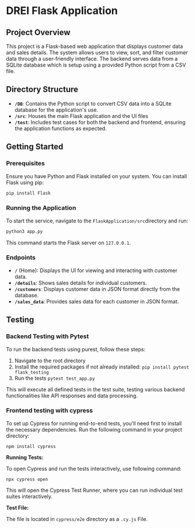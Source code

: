 # DREI Flask Application

## Project Overview
This project is a Flask-based web application that displays customer data and sales details. The system allows users to view, sort, and filter customer data through a user-friendly interface. The backend serves data from a SQLite database which is setup using a provided Python script from a CSV file.

## Directory Structure

- **`/DB`**: Contains the Python script to convert CSV data into a SQLite database for the application's use.
- **`/src`**: Houses the main Flask application and the UI files
- **`/test`**: Includes test cases for both the backend and frontend, ensuring the application functions as expected.

## Getting Started

### Prerequisites
Ensure you have Python and Flask installed on your system. You can install Flask using pip:
```bash
pip install Flask
```

### Running the Application

To start the service, navigate to the `FlaskApplication/src`directory and run:

```bash
python3 app.py
```

This command starts the Flask server on `127.0.0.1`.

### Endpoints

-   **`/`** (Home): Displays the UI for viewing and interacting with customer data.
-   **`/details`**: Shows sales details for individual customers.
-   **`/customers`**: Displays customer data in JSON format directly from the database.
-   **`/sales_data`**: Provides sales data for each customer in JSON format.

## Testing

### Backend Testing with Pytest

To run the backend tests using purest, follow these steps:

1. Navigate to the root directory
2. Install the required packages if not already installed:
`pip install pytest flask_testing`
3. Run the tests
`pytest test_app.py`

This will execute all defined tests in the test suite, testing various backend functionalities like API responses and data processing.

### Frontend testing with cypress

To set up Cypress for running end-to-end tests, you'll need first to install the necessary dependencies. Run the following command in your project directory:

`npm install cypress`

**Running Tests:**

To open Cypress and run the tests interactively, use following command:

`npx cypress open`

This will open the Cypress Test Runner, where you can run individual test suites interactively.

**Test File:**

The file is located in `cypress/e2e` directory as a `.cy.js` File.
